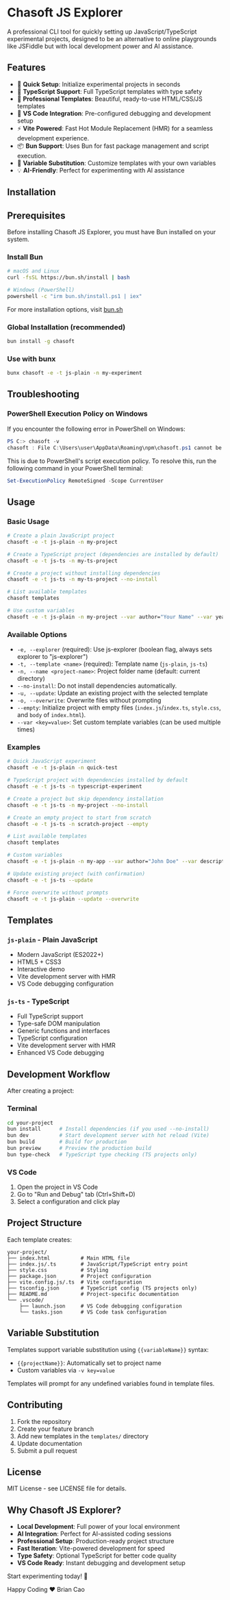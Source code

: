 # Chasoft JS Explorer

A professional CLI tool for quickly setting up JavaScript/TypeScript experimental projects, designed to be an alternative to online playgrounds like JSFiddle but with local development power and AI assistance.

## Features

- 🚀 **Quick Setup**: Initialize experimental projects in seconds
- 📝 **TypeScript Support**: Full TypeScript templates with type safety
- 🎨 **Professional Templates**: Beautiful, ready-to-use HTML/CSS/JS templates
- 🔧 **VS Code Integration**: Pre-configured debugging and development setup
- ⚡️ **Vite Powered**: Fast Hot Module Replacement (HMR) for a seamless development experience.
- 📦 **Bun Support**: Uses Bun for fast package management and script execution.
- 🎯 **Variable Substitution**: Customize templates with your own variables
- 💡 **AI-Friendly**: Perfect for experimenting with AI assistance

## Installation

## Prerequisites

Before installing Chasoft JS Explorer, you must have Bun installed on your system.

### Install Bun
```bash
# macOS and Linux
curl -fsSL https://bun.sh/install | bash

# Windows (PowerShell)
powershell -c "irm bun.sh/install.ps1 | iex"
```

For more installation options, visit [bun.sh](https://bun.sh/docs/installation)

### Global Installation (recommended)
```bash
bun install -g chasoft
```

### Use with bunx
```bash
bunx chasoft -e -t js-plain -n my-experiment
```

## Troubleshooting

### PowerShell Execution Policy on Windows

If you encounter the following error in PowerShell on Windows:

```powershell
PS C:> chasoft -v
chasoft : File C:\Users\user\AppData\Roaming\npm\chasoft.ps1 cannot be loaded because running scripts is disabled on this system. For more information, see about_Execution_Policies at https:/go.microsoft.com/fwlink/?LinkID=135170.
```

This is due to PowerShell's script execution policy. To resolve this, run the following command in your PowerShell terminal:

```powershell
Set-ExecutionPolicy RemoteSigned -Scope CurrentUser
```

## Usage

### Basic Usage
```bash
# Create a plain JavaScript project
chasoft -e -t js-plain -n my-project

# Create a TypeScript project (dependencies are installed by default)
chasoft -e -t js-ts -n my-ts-project

# Create a project without installing dependencies
chasoft -e -t js-ts -n my-ts-project --no-install

# List available templates
chasoft templates

# Use custom variables
chasoft -e -t js-plain -n my-project --var author="Your Name" --var year=2025
```

### Available Options

- `-e, --explorer` (required): Use js-explorer (boolean flag, always sets explorer to "js-explorer")
- `-t, --template <name>` (required): Template name (`js-plain`, `js-ts`)
- `-n, --name <project-name>`: Project folder name (default: current directory)
- `--no-install`: Do not install dependencies automatically.
- `-u, --update`: Update an existing project with the selected template
- `-o, --overwrite`: Overwrite files without prompting
- `--empty`: Initialize project with empty files (`index.js`/`index.ts`, `style.css`, and `body` of `index.html`).
- `--var <key=value>`: Set custom template variables (can be used multiple times)

### Examples

```bash
# Quick JavaScript experiment
chasoft -e -t js-plain -n quick-test

# TypeScript project with dependencies installed by default
chasoft -e -t js-ts -n typescript-experiment

# Create a project but skip dependency installation
chasoft -e -t js-ts -n my-project --no-install

# Create an empty project to start from scratch
chasoft -e -t js-ts -n scratch-project --empty

# List available templates
chasoft templates

# Custom variables
chasoft -e -t js-plain -n my-app --var author="John Doe" --var description="My awesome app"

# Update existing project (with confirmation)
chasoft -e -t js-ts --update

# Force overwrite without prompts
chasoft -e -t js-plain --update --overwrite
```

## Templates

### `js-plain` - Plain JavaScript
- Modern JavaScript (ES2022+)
- HTML5 + CSS3
- Interactive demo
- Vite development server with HMR
- VS Code debugging configuration

### `js-ts` - TypeScript
- Full TypeScript support
- Type-safe DOM manipulation
- Generic functions and interfaces
- TypeScript configuration
- Vite development server with HMR
- Enhanced VS Code debugging

## Development Workflow

After creating a project:

### Terminal
```bash
cd your-project
bun install      # Install dependencies (if you used --no-install)
bun dev          # Start development server with hot reload (Vite)
bun build        # Build for production
bun preview      # Preview the production build
bun type-check   # TypeScript type checking (TS projects only)
```

### VS Code
1. Open the project in VS Code
2. Go to "Run and Debug" tab (Ctrl+Shift+D)
3. Select a configuration and click play

## Project Structure

Each template creates:
```
your-project/
├── index.html          # Main HTML file
├── index.js/.ts        # JavaScript/TypeScript entry point
├── style.css           # Styling
├── package.json        # Project configuration
├── vite.config.js/.ts  # Vite configuration
├── tsconfig.json       # TypeScript config (TS projects only)
├── README.md           # Project-specific documentation
└── .vscode/
    ├── launch.json     # VS Code debugging configuration
    └── tasks.json      # VS Code task configuration
```

## Variable Substitution

Templates support variable substitution using `{{variableName}}` syntax:

- `{{projectName}}`: Automatically set to project name
- Custom variables via `-v key=value`

Templates will prompt for any undefined variables found in template files.

## Contributing

1. Fork the repository
2. Create your feature branch
3. Add new templates in the `templates/` directory
4. Update documentation
5. Submit a pull request

## License

MIT License - see LICENSE file for details.

## Why Chasoft JS Explorer?

- **Local Development**: Full power of your local environment
- **AI Integration**: Perfect for AI-assisted coding sessions
- **Professional Setup**: Production-ready project structure
- **Fast Iteration**: Vite-powered development for speed
- **Type Safety**: Optional TypeScript for better code quality
- **VS Code Ready**: Instant debugging and development setup

Start experimenting today! 🚀

Happy Coding ♥️ Brian Cao